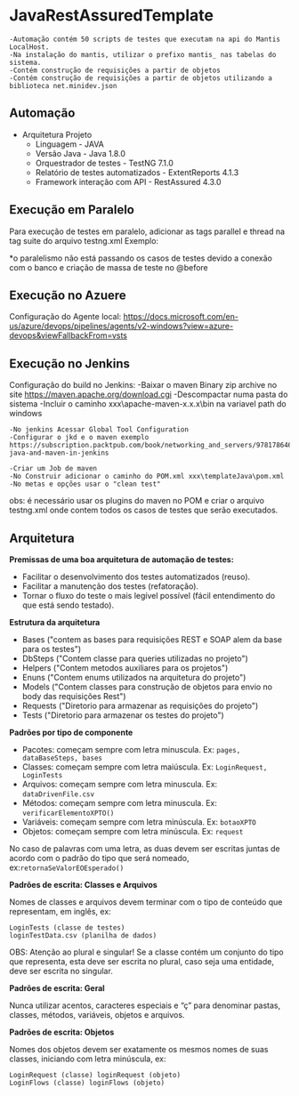 # JavaRestAssuredTemplate

	-Automação contém 50 scripts de testes que executam na api do Mantis LocalHost.
	-Na instalação do mantis, utilizar o prefixo mantis_ nas tabelas do sistema.
	-Contém construção de requisições a partir de objetos
	-Contém construção de requisições a partir de objetos utilizando a biblioteca net.minidev.json

## Automação

- Arquitetura Projeto
	- Linguagem		- JAVA
	- Versão Java - Java 1.8.0
	- Orquestrador de testes - TestNG 7.1.0
	- Relatório de testes automatizados - ExtentReports 4.1.3
	- Framework interação com API - RestAssured 4.3.0 

## Execução em Paralelo

Para execução de testes em paralelo, adicionar as tags parallel e thread na tag suite do arquivo testng.xml
Exemplo:
<suite name="All Test Suite"  parallel="methods" thread-count="3" >	

*o paralelismo não está passando os casos de testes devido a conexão com o banco e criação de massa de teste no @before

## Execução no Azuere

Configuração do Agente local:
https://docs.microsoft.com/en-us/azure/devops/pipelines/agents/v2-windows?view=azure-devops&viewFallbackFrom=vsts

## Execução no Jenkins

Configuração do build no Jenkins: 
	-Baixar o maven Binary zip archive no site https://maven.apache.org/download.cgi 
	-Descompactar numa pasta do sistema 
	-Incluir o caminho xxx\apache-maven-x.x.x\bin na variavel path do windows

	-No jenkins Acessar Global Tool Configuration 
	-Configurar o jkd e o maven exemplo https://subscription.packtpub.com/book/networking_and_servers/9781786465702/2/ch02lvl1sec16/configuring-java-and-maven-in-jenkins

	-Criar um Job de maven 
	-No Construir adicionar o caminho do POM.xml xxx\templateJava\pom.xml 
	-No metas e opções usar o "clean test"

obs: é necessário usar os plugins do maven no POM e criar o arquivo testng.xml onde contem todos os casos de testes que serão executados.

## Arquitetura

**Premissas de uma boa arquitetura de automação de testes:**
*  Facilitar o desenvolvimento dos testes automatizados (reuso).
*  Facilitar a manutenção dos testes (refatoração).
*  Tornar o fluxo do teste o mais legível possível (fácil entendimento do que está sendo testado).

**Estrutura da arquitetura**

  - Bases ("contem as bases para requisições REST e SOAP alem da base para os testes")
  - DbSteps ("Contem classe para queries utilizadas no projeto")
  - Helpers ("Contem metodos auxiliares para os projetos")
  - Enuns ("Contem enums utilizados na arquitetura do projeto")
  - Models ("Contem classes para construção de objetos para envio no body das requisições Rest")
  - Requests ("Diretorio para armazenar as requisições do projeto")
  - Tests ("Diretorio para armazenar os testes do projeto")
  
 **Padrões por tipo de componente**

* Pacotes: começam sempre com letra minuscula. Ex: `pages, dataBaseSteps, bases`
* Classes: começam sempre com letra maiúscula. Ex: `LoginRequest, LoginTests`
* Arquivos: começam sempre com letra minuscula. Ex: `dataDrivenFile.csv`
* Métodos: começam sempre com letra minuscula. Ex: `verificarElementoXPTO()`
* Variáveis: começam sempre com letra minúscula. Ex: `botaoXPTO`
* Objetos: começam sempre com letra minúscula. Ex: `request`

No caso de palavras com uma letra, as duas devem ser escritas juntas de acordo com o padrão do tipo que será nomeado, ex:`retornaSeValorEOEsperado()`



**Padrões de escrita: Classes e Arquivos**

Nomes de classes e arquivos devem terminar com o tipo de conteúdo que representam, em inglês, ex:

```
LoginTests (classe de testes)
loginTestData.csv (planilha de dados)
```

OBS: Atenção ao plural e singular! Se a classe contém um conjunto do tipo que representa, esta deve ser escrita no plural, caso seja uma entidade, deve ser escrita no singular.


**Padrões de escrita: Geral**

Nunca utilizar acentos, caracteres especiais e “ç” para denominar pastas, classes, métodos, variáveis, objetos e arquivos.

**Padrões de escrita: Objetos**

Nomes dos objetos devem ser exatamente os mesmos nomes de suas classes, iniciando com letra minúscula, ex:

```
LoginRequest (classe) loginRequest (objeto)
LoginFlows (classe) loginFlows (objeto)
```
